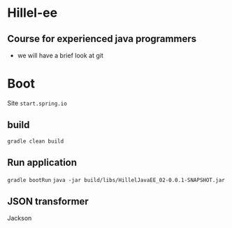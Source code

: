# Hillel-ee

## Course for experienced java programmers

- we will have a brief look at git 

# Boot
Site `start.spring.io`

## build
`gradle clean build`

## Run application
`gradle bootRun`
`java -jar build/libs/HillelJavaEE_02-0.0.1-SNAPSHOT.jar`

## JSON transformer
Jackson